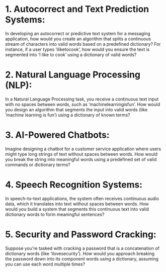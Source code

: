 # 1. Autocorrect and Text Prediction Systems:
In developing an autocorrect or predictive text system for a messaging application, how would you create an algorithm that splits a continuous stream of characters into valid words based on a predefined dictionary? For instance, if a user types ‘iliketocook’, how would you ensure the text is segmented into ‘I like to cook’ using a dictionary of valid words?

# 2. Natural Language Processing (NLP):
In a Natural Language Processing task, you receive a continuous text input with no spaces between words, such as ‘machinelearningisfun’. How would you design an algorithm that segments the input into valid words (like ‘machine learning is fun’) using a dictionary of known terms?

# 3. AI-Powered Chatbots:
Imagine designing a chatbot for a customer service application where users might type long strings of text without spaces between words. How would you break the string into meaningful words using a predefined set of valid commands or dictionary terms?

# 4. Speech Recognition Systems:
In speech-to-text applications, the system often receives continuous audio data, which it translates into text without spaces between words. How would you build a system that segments this continuous text into valid dictionary words to form meaningful sentences?

# 5. Security and Password Cracking:
Suppose you're tasked with cracking a password that is a concatenation of dictionary words (like ‘ilovesecurity’). How would you approach breaking the password down into its component words using a dictionary, assuming you can use each word multiple times?
